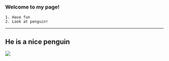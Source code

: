 ### Welcome to my page!
	1. Have fun
	2. Look at penguin!
-------------------------------------------------------------------------------

## He is a nice penguin

![](/Users/nicklanz/Desktop/test-image.jpg)
